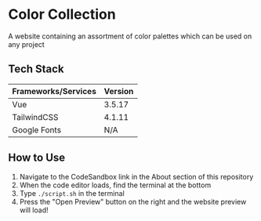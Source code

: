 # Color Collection

A website containing an assortment of color palettes which can be used on any project

## Tech Stack

| Frameworks/Services | Version |
| ------------------- | ------- |
| Vue                 | 3.5.17  |
| TailwindCSS         | 4.1.11  |
| Google Fonts        | N/A     |

## How to Use

1. Navigate to the CodeSandbox link in the About section of this repository
2. When the code editor loads, find the terminal at the bottom
3. Type `./script.sh` in the terminal
4. Press the "Open Preview" button on the right and the website preview will load!
